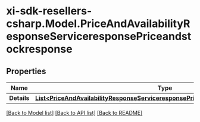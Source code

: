 # xi-sdk-resellers-csharp.Model.PriceAndAvailabilityResponseServiceresponsePriceandstockresponse

## Properties

Name | Type | Description | Notes
------------ | ------------- | ------------- | -------------
**Details** | [**List&lt;PriceAndAvailabilityResponseServiceresponsePriceandstockresponseDetailsInner&gt;**](PriceAndAvailabilityResponseServiceresponsePriceandstockresponseDetailsInner.md) |  | [optional] 

[[Back to Model list]](../README.md#documentation-for-models) [[Back to API list]](../README.md#documentation-for-api-endpoints) [[Back to README]](../README.md)


